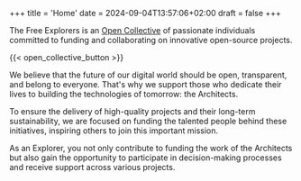 +++
title = 'Home'
date = 2024-09-04T13:57:06+02:00
draft = false
+++

The Free Explorers is an [Open Collective](https://opencollective.com/free-explorers) of passionate individuals committed to funding and collaborating on innovative open-source projects.

{{< open_collective_button >}}

We believe that the future of our digital world should be open, transparent, and belong to everyone. That's why we support those who dedicate their lives to building the technologies of tomorrow: the Architects.

To ensure the delivery of high-quality projects and their long-term sustainability, we are focused on funding the talented people behind these initiatives, inspiring others to join this important mission.

As an Explorer, you not only contribute to funding the work of the Architects but also gain the opportunity to participate in decision-making processes and receive support across various projects.


